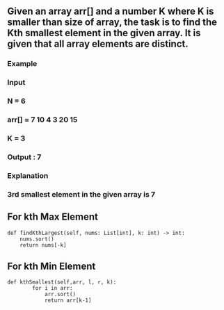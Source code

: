 ## Given an array arr[] and a number K where K is smaller than size of array, the task is to find the Kth smallest element in the given array. It is given that all array elements are distinct.
### Example 
### Input
### N = 6
### arr[] = 7 10 4 3 20 15
### K = 3
### Output : 7
### Explanation
### 3rd smallest element in the given array is 7

## For kth Max Element
```
def findKthLargest(self, nums: List[int], k: int) -> int:
    nums.sort()
    return nums[-k]
```
## For kth Min Element
```
def kthSmallest(self,arr, l, r, k):
        for i in arr:
            arr.sort()
            return arr[k-1]
```
